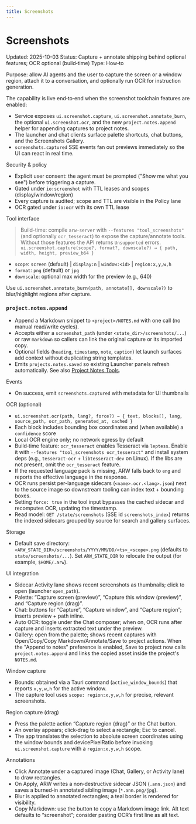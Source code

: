 ```yaml
---
title: Screenshots
---
```


# Screenshots
Updated: 2025-10-03
Status: Capture + annotate shipping behind optional features; OCR optional (build‑time)
Type: How‑to

Purpose: allow AI agents and the user to capture the screen or a window region, attach it to a conversation, and optionally run OCR for instruction generation.

The capability is live end‑to‑end when the screenshot toolchain features are enabled:
- Service exposes `ui.screenshot.capture`, `ui.screenshot.annotate_burn`, the optional `ui.screenshot.ocr`, and the new `project.notes.append` helper for appending captures to project notes.
- The launcher and chat clients surface palette shortcuts, chat buttons, and the Screenshots Gallery.
- `screenshots.captured` SSE events fan out previews immediately so the UI can react in real time.

Security & policy
- Explicit user consent: the agent must be prompted ("Show me what you see") before triggering a capture.
- Gated under `io:screenshot` with TTL leases and scopes (display/window/region)
- Every capture is audited; scope and TTL are visible in the Policy lane
- OCR gated under `io:ocr` with its own TTL lease

Tool interface
> Build-time: compile `arw-server` with `--features "tool_screenshots"` (and
> optionally `ocr_tesseract`) to expose the capture/annotate tools. Without
> those features the API returns `Unsupported` errors.
`ui.screenshot.capture(scope?, format?, downscale?) → { path, width, height, preview_b64 }`
- `scope`: `screen` (default) | `display:n` | `window:<id>` | `region:x,y,w,h`
- `format`: `png` (default) or `jpg`
- `downscale`: optional max width for the preview (e.g., 640)

Use `ui.screenshot.annotate_burn(path, annotate[], downscale?)` to blur/highlight regions after capture.

### `project.notes.append`
- Append a Markdown snippet to `<project>/NOTES.md` with one call (no manual read/write cycles).
- Accepts either a `screenshot_path` (under `<state_dir>/screenshots/...`) or raw `markdown` so callers can link the original capture or its imported copy.
- Optional fields (`heading`, `timestamp`, `note`, `caption`) let launch surfaces add context without duplicating string templates.
- Emits `projects.notes.saved` so existing Launcher panels refresh automatically. See also [Project Notes Tools](../reference/tools/project_notes.md).

Events
- On success, emit `screenshots.captured` with metadata for UI thumbnails

OCR (optional)
- `ui.screenshot.ocr(path, lang?, force?) → { text, blocks[], lang, source_path, ocr_path, generated_at, cached }`
- Each block includes bounding box coordinates and (when available) a `confidence` score
- Local OCR engine only; no network egress by default
- Build‑time feature: `ocr_tesseract` enables Tesseract via `leptess`. Enable it
  with `--features "tool_screenshots ocr_tesseract"` and install system deps
  (e.g., `tesseract-ocr` + `libtesseract-dev` on Linux). If the libs are not
  present, omit the `ocr_tesseract` feature.
- If the requested language pack is missing, ARW falls back to `eng` and reports the effective language in the response.
- OCR runs persist per-language sidecars (`<name>.ocr.<lang>.json`) next to the source image so downstream tooling can index text + bounding boxes.
- Setting `force: true` in the tool input bypasses the cached sidecar and recomputes OCR, updating the timestamp.
- Read model: `GET /state/screenshots` (SSE id `screenshots_index`) returns the indexed sidecars grouped by source for search and gallery surfaces.

Storage
- Default save directory: `<ARW_STATE_DIR>/screenshots/YYYY/MM/DD/<ts>_<scope>.png`
  (defaults to `state/screenshots/...`). Set `ARW_STATE_DIR` to relocate the
  output (for example, `$HOME/.arw`).

UI integration
- Sidecar Activity lane shows recent screenshots as thumbnails; click to open (launcher `open_path`).
- Palette: “Capture screen (preview)”, “Capture this window (preview)”, and “Capture region (drag)”.
- Chat: buttons for “Capture”, “Capture window”, and “Capture region”; inserts preview + path inline.
- Auto OCR: toggle under the Chat composer; when on, OCR runs after capture and inserts extracted text under the preview.
- Gallery: open from the palette; shows recent captures with Open/Copy/Copy Markdown/Annotate/Save to project actions. When the "Append to notes" preference is enabled, Save to project now calls `project.notes.append` and links the copied asset inside the project's `NOTES.md`.

Window capture
- Bounds: obtained via a Tauri command (`active_window_bounds`) that reports `x,y,w,h` for the active window.
- The capture tool uses `scope: region:x,y,w,h` for precise, relevant screenshots.

Region capture (drag)
- Press the palette action “Capture region (drag)” or the Chat button.
- An overlay appears; click‑drag to select a rectangle; Esc to cancel.
- The app translates the selection to absolute screen coordinates using the window bounds and devicePixelRatio before invoking `ui.screenshot.capture` with a `region:x,y,w,h` scope.

Annotations
- Click Annotate under a captured image (Chat, Gallery, or Activity lane) to draw rectangles.
- On Apply, ARW writes a non‑destructive sidecar JSON (`.ann.json`) and saves a burned‑in annotated sibling image (`*.ann.png/jpg`).
- Blur is applied to annotated rectangles; a teal border is rendered for visibility.
- Copy Markdown: use the button to copy a Markdown image link. Alt text defaults to “screenshot”; consider pasting OCR’s first line as alt text.
